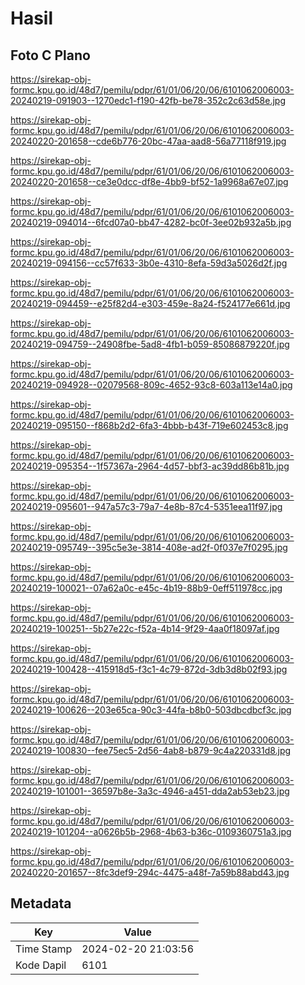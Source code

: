 # Hasil

## Foto C Plano

https://sirekap-obj-formc.kpu.go.id/48d7/pemilu/pdpr/61/01/06/20/06/6101062006003-20240219-091903--1270edc1-f190-42fb-be78-352c2c63d58e.jpg

https://sirekap-obj-formc.kpu.go.id/48d7/pemilu/pdpr/61/01/06/20/06/6101062006003-20240220-201658--cde6b776-20bc-47aa-aad8-56a77118f919.jpg

https://sirekap-obj-formc.kpu.go.id/48d7/pemilu/pdpr/61/01/06/20/06/6101062006003-20240220-201658--ce3e0dcc-df8e-4bb9-bf52-1a9968a67e07.jpg

https://sirekap-obj-formc.kpu.go.id/48d7/pemilu/pdpr/61/01/06/20/06/6101062006003-20240219-094014--6fcd07a0-bb47-4282-bc0f-3ee02b932a5b.jpg

https://sirekap-obj-formc.kpu.go.id/48d7/pemilu/pdpr/61/01/06/20/06/6101062006003-20240219-094156--cc57f633-3b0e-4310-8efa-59d3a5026d2f.jpg

https://sirekap-obj-formc.kpu.go.id/48d7/pemilu/pdpr/61/01/06/20/06/6101062006003-20240219-094459--e25f82d4-e303-459e-8a24-f524177e661d.jpg

https://sirekap-obj-formc.kpu.go.id/48d7/pemilu/pdpr/61/01/06/20/06/6101062006003-20240219-094759--24908fbe-5ad8-4fb1-b059-85086879220f.jpg

https://sirekap-obj-formc.kpu.go.id/48d7/pemilu/pdpr/61/01/06/20/06/6101062006003-20240219-094928--02079568-809c-4652-93c8-603a113e14a0.jpg

https://sirekap-obj-formc.kpu.go.id/48d7/pemilu/pdpr/61/01/06/20/06/6101062006003-20240219-095150--f868b2d2-6fa3-4bbb-b43f-719e602453c8.jpg

https://sirekap-obj-formc.kpu.go.id/48d7/pemilu/pdpr/61/01/06/20/06/6101062006003-20240219-095354--1f57367a-2964-4d57-bbf3-ac39dd86b81b.jpg

https://sirekap-obj-formc.kpu.go.id/48d7/pemilu/pdpr/61/01/06/20/06/6101062006003-20240219-095601--947a57c3-79a7-4e8b-87c4-5351eea11f97.jpg

https://sirekap-obj-formc.kpu.go.id/48d7/pemilu/pdpr/61/01/06/20/06/6101062006003-20240219-095749--395c5e3e-3814-408e-ad2f-0f037e7f0295.jpg

https://sirekap-obj-formc.kpu.go.id/48d7/pemilu/pdpr/61/01/06/20/06/6101062006003-20240219-100021--07a62a0c-e45c-4b19-88b9-0eff511978cc.jpg

https://sirekap-obj-formc.kpu.go.id/48d7/pemilu/pdpr/61/01/06/20/06/6101062006003-20240219-100251--5b27e22c-f52a-4b14-9f29-4aa0f18097af.jpg

https://sirekap-obj-formc.kpu.go.id/48d7/pemilu/pdpr/61/01/06/20/06/6101062006003-20240219-100428--415918d5-f3c1-4c79-872d-3db3d8b02f93.jpg

https://sirekap-obj-formc.kpu.go.id/48d7/pemilu/pdpr/61/01/06/20/06/6101062006003-20240219-100626--203e65ca-90c3-44fa-b8b0-503dbcdbcf3c.jpg

https://sirekap-obj-formc.kpu.go.id/48d7/pemilu/pdpr/61/01/06/20/06/6101062006003-20240219-100830--fee75ec5-2d56-4ab8-b879-9c4a220331d8.jpg

https://sirekap-obj-formc.kpu.go.id/48d7/pemilu/pdpr/61/01/06/20/06/6101062006003-20240219-101001--36597b8e-3a3c-4946-a451-dda2ab53eb23.jpg

https://sirekap-obj-formc.kpu.go.id/48d7/pemilu/pdpr/61/01/06/20/06/6101062006003-20240219-101204--a0626b5b-2968-4b63-b36c-0109360751a3.jpg

https://sirekap-obj-formc.kpu.go.id/48d7/pemilu/pdpr/61/01/06/20/06/6101062006003-20240220-201657--8fc3def9-294c-4475-a48f-7a59b88abd43.jpg


## Metadata

| Key        | Value               |
| ---------- | ------------------- |
| Time Stamp | 2024-02-20 21:03:56 |
| Kode Dapil | 6101                |



